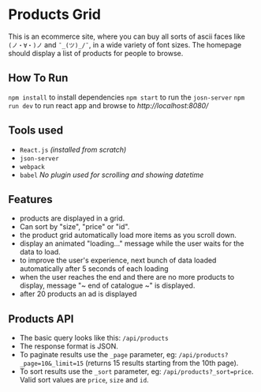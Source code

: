 # Products Grid

This is an ecommerce site, where you can buy all sorts of ascii faces like `(ノ・∀・)ノ` and `¯_(ツ)_/¯`, in a wide variety of font sizes. The homepage should display a list of products for people to browse.

## How To Run

`npm install` to install dependencies
`npm start` to run the `josn-server`
`npm run dev` to run react app and browse to _http://localhost:8080/_

## Tools used

- `React.js` _(installed from scratch)_
- `json-server`
- `webpack`
- `babel`
  _No plugin used for scrolling and showing datetime_

## Features

- products are displayed in a grid.
- Can sort by "size", "price" or "id".
- the product grid automatically load more items as you scroll down.
- display an animated "loading..." message while the user waits for the data to load.
- to improve the user's experience, next bunch of data loaded automatically after 5 seconds of each loading
- when the user reaches the end and there are no more products to display, message "~ end of catalogue ~" is displayed.
- after 20 products an ad is displayed

## Products API

- The basic query looks like this: `/api/products`
- The response format is JSON.
- To paginate results use the `_page` parameter, eg: `/api/products?_page=10&_limit=15` (returns 15 results starting from the 10th page).
- To sort results use the `_sort` parameter, eg: `/api/products?_sort=price`. Valid sort values are `price`, `size` and `id`.
